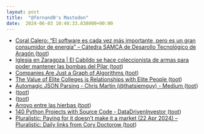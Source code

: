 ```yaml
---
layout: post
title:  "@fernand0's Mastodon"
date:  2024-06-03 10:40:33.838000+00:00
---
```

*  [Coral Calero: “El software es cada vez más importante, pero es un gran consumidor de energía” – Cátedra SAMCA de Desarollo Tecnológico de Aragón ](https://catedrasamcadt.unizar.es/noticias/coral-calero-el-software-es-cada-vez-mas-importante-pero-es-un-gran-consumidor-de-energia) ([toot](https://mastodon.social/@fernand0/112552262620673288))
*  [Iglesia en Zaragoza \| El Cabildo se hace coleccionista de armas para poder mantener las bombas del Pilar ](https://www.elperiodicodearagon.com/zaragoza/2024/05/23/cabildo-coleccionista-armas-mantener-bombas-pilar-zaragoza-102750443.htm) ([toot](https://mastodon.social/@fernand0/112552005631708217))
*  [Companies Are Just a Graph of Algorithms ](https://danielmiessler.com/p/companies-graph-of-algorithm) ([toot](https://mastodon.social/@fernand0/112551685322487063))
*  [The Value of Elite Colleges is Relationships with Elite People ](https://danielmiessler.com/p/value-elite-colleges-relationships-elite-peopl) ([toot](https://mastodon.social/@fernand0/112551446924762712))
*  [Automagic JSON Parsing - Chris Martin (@thatsiemguy) - Medium ](https://medium.com/@thatsiemguy/automagic-json-parsing-e838ecda08c) ([toot](https://mastodon.social/@fernand0/112550100307088268))
*  [ ](https://mastodon.social/@vrruiz) ([toot](https://mastodon.social/@fernand0/112548564354459373))
*  [ ](https://mastodon.social/@vrruiz) ([toot](https://mastodon.social/@fernand0/112548359276060037))
*  [Arroyo entre las hierbas ](https://www.flickr.com/photos/fernand0/53763794718) ([toot](https://mastodon.social/@fernand0/112548179202043229))
*  [140 Python Projects with Source Code - DataDrivenInvestor ](https://medium.datadriveninvestor.com/140-python-projects-with-source-code-fa12c9e2aea) ([toot](https://mastodon.social/@fernand0/112548174788667371))
*  [Pluralistic: Paying for it doesn’t make it a market (22 Apr 2024) – Pluralistic: Daily links from Cory Doctorow ](https://pluralistic.net/2024/04/22/kargo-kult-kaptialism/#dont-buy-i) ([toot](https://mastodon.social/@fernand0/112547966231260737))
